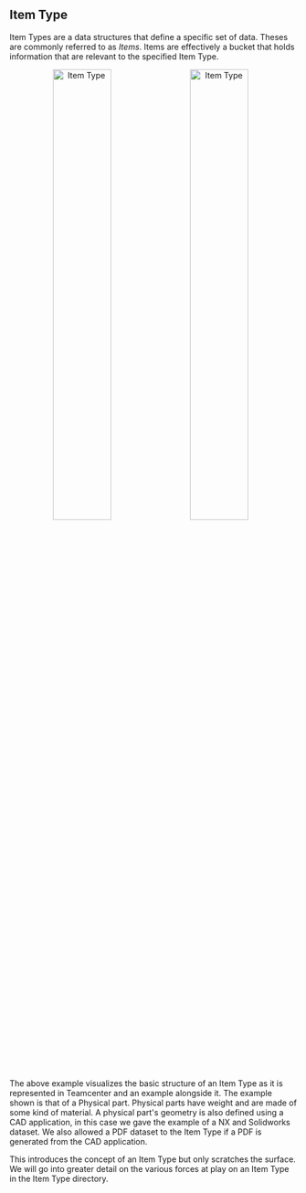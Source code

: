 ## Item Type
Item Types are a data structures that define a specific set of data. Theses are commonly referred to as *Items*. 
Items are effectively a bucket that holds information that are relevant to the specified Item Type. 

<p align="center">
  <img src="https://github.com/Phoneyboi/dataModel/assets/90519425/0a588472-edf7-4306-b3f3-23336da30b55" alt="Item Type" style="width: 45%; margin-right: 10px;"/>
  <img src="https://github.com/Phoneyboi/dataModelTeamcenter/assets/90519425/7f116201-c792-49c1-881d-7fa13842976f" alt="Item Type" style="width: 45%; margin-right: 10px;"/>
</p>

The above example visualizes the basic structure of an Item Type as it is represented in Teamcenter and an example alongside it. The example shown is that of a Physical part. Physical parts have weight and are made of some kind of material. A physical part's geometry is also defined using a CAD application, in this case we gave the example of a NX and Solidworks dataset. We also allowed a PDF dataset to the Item Type if a PDF is generated from the CAD application. 

This introduces the concept of an Item Type but only scratches the surface. We will go into greater detail on the various forces at play on an Item Type in the Item Type directory.
